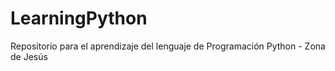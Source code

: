 # LearningPython
Repositorio para el aprendizaje del lenguaje de Programación Python - Zona de Jesús
